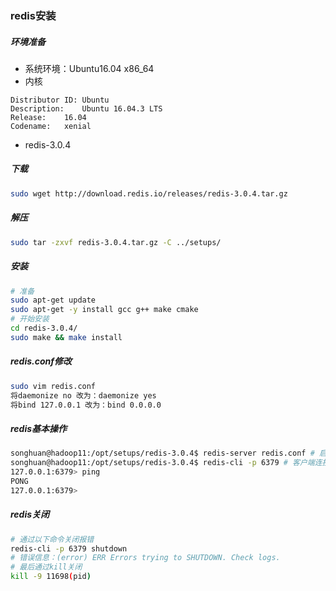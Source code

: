 ### redis安装

##### 环境准备
- 系统环境：Ubuntu16.04 x86_64
- 内核
```
Distributor ID:	Ubuntu
Description:	Ubuntu 16.04.3 LTS
Release:	16.04
Codename:	xenial
```
- redis-3.0.4

##### 下载
```sh
sudo wget http://download.redis.io/releases/redis-3.0.4.tar.gz
```
##### 解压
```sh
sudo tar -zxvf redis-3.0.4.tar.gz -C ../setups/
```
##### 安装
```sh
# 准备
sudo apt-get update
sudo apt-get -y install gcc g++ make cmake
# 开始安装
cd redis-3.0.4/
sudo make && make install
```
##### redis.conf修改
```sh
sudo vim redis.conf
将daemonize no 改为：daemonize yes
将bind 127.0.0.1 改为：bind 0.0.0.0
```
##### redis基本操作
```sh
songhuan@hadoop11:/opt/setups/redis-3.0.4$ redis-server redis.conf # 启动redis
songhuan@hadoop11:/opt/setups/redis-3.0.4$ redis-cli -p 6379 # 客户端连接
127.0.0.1:6379> ping
PONG
127.0.0.1:6379>
```
##### redis关闭
```sh
# 通过以下命令关闭报错
redis-cli -p 6379 shutdown
# 错误信息：(error) ERR Errors trying to SHUTDOWN. Check logs.
# 最后通过kill关闭
kill -9 11698(pid)
```
